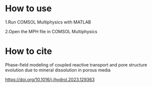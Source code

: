 # How to use
1.Run COMSOL Multiphysics with MATLAB

2.Open the MPH file in COMSOL Multiphysics
# How to cite
Phase-field modeling of coupled reactive transport and pore structure evolution due to mineral dissolution in porous media

https://doi.org/10.1016/j.jhydrol.2023.129363
